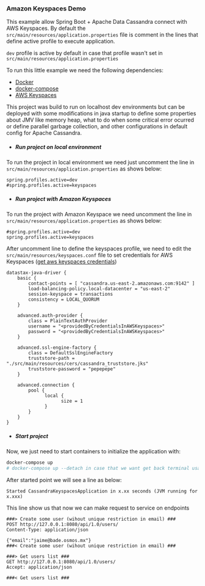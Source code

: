 ### Amazon Keyspaces Demo

This example allow Spring Boot + Apache Data Cassandra connect with AWS Keyspaces.
By default the `src/main/resources/application.properties` file is comment in the lines that define active profile to execute application.

`dev` profile is active by default in case that profile wasn't set in `src/main/resources/application.properties`


To run this little example we need the following dependencies:
* [Docker](https://www.docker.com/)
* [docker-compose](https://docs.docker.com/compose/)
* [AWS Keyspaces](https://aws.amazon.com/es/keyspaces/getting-started/?blog-items.sort-by=item.additionalFields.createdDate&blog-items.sort-order=desc)

This project was build to run on localhost dev environments but can be deployed with some modifications 
in java startup to define some properties about JMV like memory heap, what to do when some critical error ocurred 
or define parallel garbage collection, and other configurations in default config for Apache Cassandra. 


* ##### Run project on local environment 

To run the project in local environment we need just uncomment the line in `src/main/resources/application.properties` as shows below: 
```properties
spring.profiles.active=dev
#spring.profiles.active=keyspaces
```

* ##### Run project with Amazon Keyspaces

To run the project with Amazon Keyspace we need uncomment the line in `src/main/resources/application.properties` as shows below:
```properties
#spring.profiles.active=dev
spring.profiles.active=keyspaces
```

After uncomment line to define the keyspaces profile, we need to edit the `src/main/resources/keyspaces.conf` file to set credentials 
for AWS Keyspaces ([get aws keyspaces credentials](https://docs.aws.amazon.com/keyspaces/latest/devguide/using_java_driver.html))

```hocon
datastax-java-driver {
    basic {
        contact-points = [ "cassandra.us-east-2.amazonaws.com:9142" ]
        load-balancing-policy.local-datacenter = "us-east-2"
        session-keyspace = transactions
        consistency = LOCAL_QUORUM
    }

    advanced.auth-provider {
        class = PlainTextAuthProvider
        username = "<providedByCredentialsInAWSKeyspaces>"
        password = "<providedByCredentialsInAWSKeyspaces>"
    }

    advanced.ssl-engine-factory {
        class = DefaultSslEngineFactory
        truststore-path = "./src/main/resources/cers/cassandra_truststore.jks"
        truststore-password = "pepepepe"
    }

    advanced.connection {
        pool {
              local {
                    size = 1
              }
        }
    }
}
```

* ##### Start project
Now, we just need to start containers to initialize the application with:
```bash
docker-compose up
# docker-compose up --detach in case that we want get back terminal usage
```

After started point we will see a line as below:

`Started CassandraKeyspacesApplication in x.xx seconds (JVM running for x.xxx)`

This line show us that now we can make request to service on endpoints 

```http request
###> Create some user (wihout unique restriction in email) ###
POST http://127.0.0.1:8080/api/1.0/users/
Content-Type: application/json

{"email":"jaime@bade.osmos.mx"}
###< Create some user (wihout unique restriction in email) ###
```

```http request
###> Get users list ###
GET http://127.0.0.1:8080/api/1.0/users/
Accept: application/json

###< Get users list ###
```



